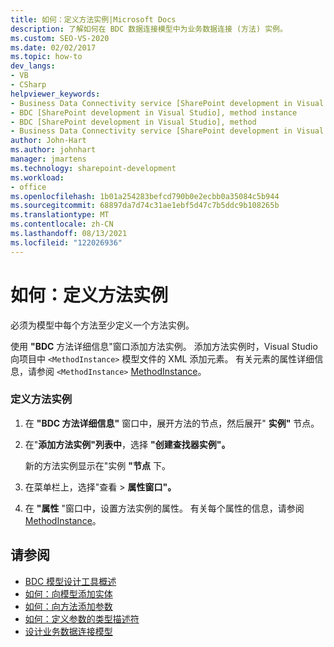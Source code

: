 ```yaml
---
title: 如何：定义方法实例|Microsoft Docs
description: 了解如何在 BDC 数据连接模型中为业务数据连接 (方法) 实例。
ms.custom: SEO-VS-2020
ms.date: 02/02/2017
ms.topic: how-to
dev_langs:
- VB
- CSharp
helpviewer_keywords:
- Business Data Connectivity service [SharePoint development in Visual Studio], method instance
- BDC [SharePoint development in Visual Studio], method instance
- BDC [SharePoint development in Visual Studio], method
- Business Data Connectivity service [SharePoint development in Visual Studio], method
author: John-Hart
ms.author: johnhart
manager: jmartens
ms.technology: sharepoint-development
ms.workload:
- office
ms.openlocfilehash: 1b01a254283befcd790b0e2ecbb0a35084c5b944
ms.sourcegitcommit: 68897da7d74c31ae1ebf5d47c7b5ddc9b108265b
ms.translationtype: MT
ms.contentlocale: zh-CN
ms.lasthandoff: 08/13/2021
ms.locfileid: "122026936"
---
```

# <a name="how-to-define-a-method-instance"></a>如何：定义方法实例
  必须为模型中每个方法至少定义一个方法实例。

 使用 **"BDC** 方法详细信息"窗口添加方法实例。 添加方法实例时，Visual Studio向项目中 `<MethodInstance>` 模型文件的 XML 添加元素。 有关元素的属性详细信息，请参阅 `<MethodInstance>` [MethodInstance](/previous-versions/office/developer/sharepoint-2010/ee556838(v=office.14))。

### <a name="to-define-a-method-instance"></a>定义方法实例

1. 在 **"BDC 方法详细信息"** 窗口中，展开方法的节点，然后展开" **实例"** 节点。

2. 在"**添加方法实例"列表中**，选择 **"创建查找器实例"。**

     新的方法实例显示在"实例 **"节点** 下。

3. 在菜单栏上，选择"查看  >  **属性窗口"。**

4. 在 **"属性** "窗口中，设置方法实例的属性。 有关每个属性的信息，请参阅 [MethodInstance](/previous-versions/office/developer/sharepoint-2010/ee556838(v=office.14))。

## <a name="see-also"></a>请参阅
- [BDC 模型设计工具概述](../sharepoint/bdc-model-design-tools-overview.md)
- [如何：向模型添加实体](../sharepoint/how-to-add-an-entity-to-a-model.md)
- [如何：向方法添加参数](../sharepoint/how-to-add-a-parameter-to-a-method.md)
- [如何：定义参数的类型描述符](../sharepoint/how-to-define-the-type-descriptor-of-a-parameter.md)
- [设计业务数据连接模型](../sharepoint/designing-a-business-data-connectivity-model.md)
